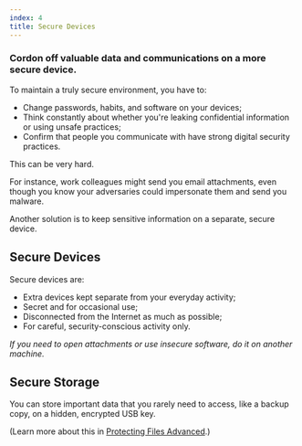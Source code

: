 ```yaml
---
index: 4
title: Secure Devices
---
```

### Cordon off valuable data and communications on a more secure device. 

To maintain a truly secure environment, you have to:

*	Change passwords, habits, and software on your devices;
*  Think constantly about whether you're leaking confidential information or using unsafe practices;
*  Confirm that people you communicate with have strong digital security practices. 

This can be very hard. 

For instance, work colleagues might send you email attachments, even though you know your adversaries could impersonate them and send you malware.

Another solution is to keep sensitive information on a separate, secure device.

## Secure Devices

Secure devices are: 

* Extra devices kept separate from your everyday activity;
* Secret and for occasional use;
* Disconnected from the Internet as much as possible;
* For careful, security-conscious activity only. 

*If you need to open attachments or use insecure software, do it on another machine.*

## Secure Storage

You can store important data that you rarely need to access, like a backup copy, on a hidden, encrypted USB key. 

(Learn more about this in [Protecting Files Advanced](umbrella://information/protecting-files/advanced).)